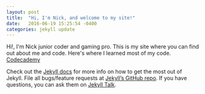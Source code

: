 ```yaml
---
layout: post
title:  "Hi, I'm Nick, and welcome to my site!"
date:   2016-06-19 15:25:54 -0400
categories: jekyll update
---
```

Hi!, I'm Nick junior coder and gaming pro. This is my site where
you can find out about me and code.
Here's where I learned most of my code. [Codecademy][codecademy]


Check out the [Jekyll docs][jekyll-docs] for more info on how to get the most out of Jekyll. File all bugs/feature requests at [Jekyll’s GitHub repo][jekyll-gh]. If you have questions, you can ask them on [Jekyll Talk][jekyll-talk].

[jekyll-docs]: http://jekyllrb.com/docs/home
[jekyll-gh]:   https://github.com/jekyll/jekyll
[jekyll-talk]: https://talk.jekyllrb.com/
[codecademy]: https://www.codecademy.com
